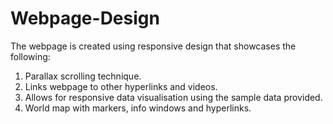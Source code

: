 # Webpage-Design
The webpage is created using responsive design that showcases the following:
1. Parallax scrolling technique.
2. Links webpage to other hyperlinks and videos.
3. Allows for responsive data visualisation using the sample data provided.
4. World map with markers, info windows and hyperlinks.

